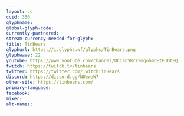 ```yaml
---
layout: cc
ccid: 350
glyphname: 
global-glyph-code: 
currently-partnered: 
stream-currency-needed-for-glyph: 
title: TinBears
glyphurl: https://i.glyphs.wf/glyphs/TinBears.png
glyphwave: 22
youtube: https://www.youtube.com/channel/UCianSRrr9mgohmbEtEJGtEQ
twitch: https://twitch.tv/tinbears
twitter: https://twitter.com/TwitchTinBears
discord: https://discord.gg/NUewaW7
other-site: https://tinbears.com/
primary-language: 
facebook: 
mixer: 
alt-names: 
---
```


